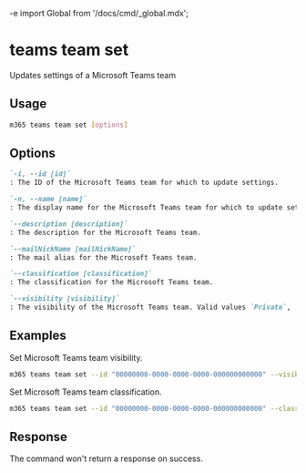 -e <!-- DISCLAIMER: All secrets, passwords, and sensitive values in this document are examples only and not real credentials. -->
import Global from '/docs/cmd/_global.mdx';

# teams team set

Updates settings of a Microsoft Teams team

## Usage

```sh
m365 teams team set [options]
```

## Options

```md definition-list
`-i, --id [id]`
: The ID of the Microsoft Teams team for which to update settings.

`-n, --name [name]`
: The display name for the Microsoft Teams team for which to update settings.

`--description [description]`
: The description for the Microsoft Teams team.

`--mailNickName [mailNickName]`
: The mail alias for the Microsoft Teams team.

`--classification [classification]`
: The classification for the Microsoft Teams team.

`--visibility [visibility]`
: The visibility of the Microsoft Teams team. Valid values `Private`, `Public`.
```

<Global />

## Examples

Set Microsoft Teams team visibility.

```sh
m365 teams team set --id "00000000-0000-0000-0000-000000000000" --visibility Private
```

Set Microsoft Teams team classification.

```sh
m365 teams team set --id "00000000-0000-0000-0000-000000000000" --classification MBI
```

## Response

The command won't return a response on success.
